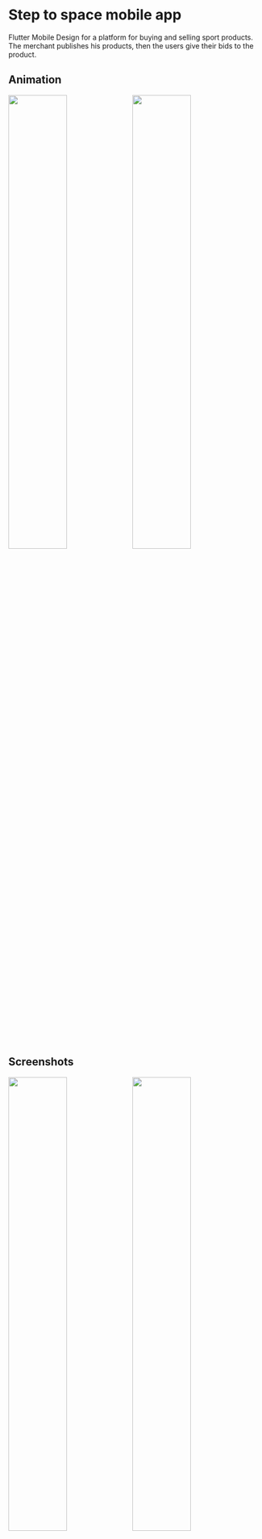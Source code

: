 # Step to space mobile app

Flutter Mobile Design for a platform for buying and selling sport products. The merchant publishes his products, then the users give their bids to the product.

## Animation

<img src="https://github.com/KOSSHOH/shopping_figma_one/blob/master/screenshots/anim/home.gif" width="48%"> <img src="https://github.com/KOSSHOH/shopping_figma_one/blob/master/screenshots/anim/search.gif" width="48%">

## Screenshots

<img src="https://github.com/KOSSHOH/shopping_figma_one/blob/master/screenshots/anim/home.gif" width="48%">
<img src="https://github.com/KOSSHOH/shopping_figma_one/blob/master/screenshots/anim/search.gif" width="48%">
